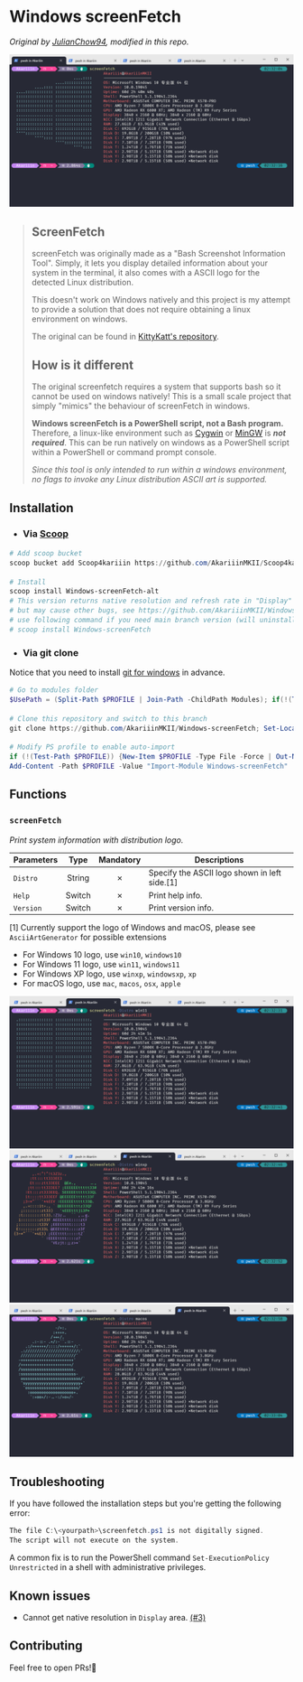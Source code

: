# Windows screenFetch

_Original by [JulianChow94](https://github.com/JulianChow94/Windows-screenFetch), modified in this repo._

![Windows screenFetch](screenshots/win10_logo.png)

> ## ScreenFetch
>
> screenFetch was originally made as a "Bash Screenshot Information Tool". Simply, it lets you display detailed information about your system in the terminal, it also comes with a ASCII logo for the detected Linux distribution.
>
> This doesn't work on Windows natively and this project is my attempt to provide a solution that does not require obtaining a linux environment on windows.
>
> The original can be found in [KittyKatt's repository](https://github.com/KittyKatt/screenFetch).
>
> ## How is it different
>
> The original screenfetch requires a system that supports bash so it cannot be used on windows natively! This is a small scale project that simply "mimics" the behaviour of screenFetch in windows.
>
> __Windows screenFetch is a PowerShell script, not a Bash program.__ Therefore, a linux-like environment such as [Cygwin](https://www.cygwin.com/) or [MinGW](http://www.mingw.org/wiki/msys) is ___not required___. This can be run natively on windows as a PowerShell script within a PowerShell or command prompt console.
>
> _Since this tool is only intended to run within a windows environment, no flags to invoke any Linux distribution ASCII art is supported._

## Installation

- ### Via [Scoop](https://github.com/ScoopInstaller/Scoop)

```PowerShell
# Add scoop bucket
scoop bucket add Scoop4kariiin https://github.com/AkariiinMKII/Scoop4kariiin

# Install
scoop install Windows-screenFetch-alt
# This version returns native resolution and refresh rate in "Display"
# but may cause other bugs, see https://github.com/AkariiinMKII/Windows-screenFetch/issues/3
# use following command if you need main branch version (will uninstall this version)
# scoop install Windows-screenFetch
```

- ### Via git clone

Notice that you need to install [git for windows](https://gitforwindows.org/) in advance.

```PowerShell
# Go to modules folder
$UsePath = (Split-Path $PROFILE | Join-Path -ChildPath Modules); if(!(Test-Path $UsePath)) {New-Item $UsePath -Type Directory -Force | Out-Null}; Set-Location $UsePath

# Clone this repository and switch to this branch
git clone https://github.com/AkariiinMKII/Windows-screenFetch; Set-Location .\Windows-screenFetch\; git checkout use-native-resolution

# Modify PS profile to enable auto-import
if (!(Test-Path $PROFILE)) {New-Item $PROFILE -Type File -Force | Out-Null}
Add-Content -Path $PROFILE -Value "Import-Module Windows-screenFetch"
```

## Functions

### `screenFetch`

_Print system information with distribution logo._

|Parameters|Type|Mandatory|Descriptions|
|----|:----:|:----:|----|
|`Distro`|String|&cross;|Specify the ASCII logo shown in left side.[1]|
|`Help`|Switch|&cross;|Print help info.|
|`Version`|Switch|&cross;|Print version info.|

[1] Currently support the logo of Windows and macOS, please see `AsciiArtGenerator` for possible extensions

- For Windows 10 logo, use `win10`, `windows10`
- For Windows 11 logo, use `win11`, `windows11`
- For Windows XP logo, use `winxp`, `windowsxp`, `xp`
- For macOS logo, use `mac`, `macos`, `osx`, `apple`

![Windows 11 logo](screenshots/win11_logo.png)
![Windows XP logo](screenshots/winxp_logo.png)
![macOS logo](screenshots/macos_logo.png)

## Troubleshooting

If you have followed the installation steps but you're getting the following error:

```PowerShell
The file C:\<yourpath>\screenfetch.ps1 is not digitally signed.
The script will not execute on the system.
```

A common fix is to run the PowerShell command `Set-ExecutionPolicy Unrestricted` in a shell with administrative privileges.

## Known issues

- Cannot get native resolution in `Display` area. [(#3)](https://github.com/AkariiinMKII/Windows-screenFetch/issues/3)

## Contributing

Feel free to open PRs!🥳
